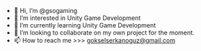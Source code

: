 - 👋 Hi, I’m @gsogaming
- 👀 I’m interested in Unity Game Development
- 🌱 I’m currently learning Unity Game Development
- 💞️ I’m looking to collaborate on my own project for the moment.
- 📫 How to reach me >>> gokselserkanoguz@gmail.com

<!---
gsogaming/gsogaming is a ✨ special ✨ repository because its `README.md` (this file) appears on your GitHub profile.
You can click the Preview link to take a look at your changes.
--->
